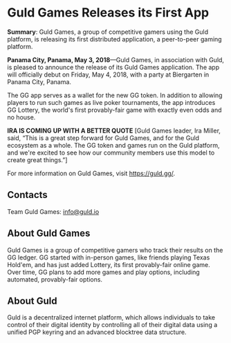 # Guld Games Releases its First App

**Summary**: Guld Games, a group of competitive gamers using the Guld platform, is releasing its first distributed application, a peer-to-peer gaming platform.

**Panama City, Panama, May 3, 2018**&mdash;Guld Games, in association with Guld, is pleased to announce the release of its Guld Games application. The app will officially debut on Friday, May 4, 2018, with a party at Biergarten in Panama City, Panama.

The GG app serves as a wallet for the new GG token. In addition to allowing players to run such games as live poker tournaments, the app introduces GG Lottery, the world's first provably-fair game with exactly even odds and no house.

**IRA IS COMING UP WITH A BETTER QUOTE**
[Guld Games leader, Ira Miller, said, “This is a great step forward for Guld Games, and for the Guld ecosystem as a whole. The GG token and games run on the Guld platform, and we're excited to see how our community members use this model to create great things.”]

For more information on Guld Games, visit https://guld.gg/.

## Contacts

Team Guld Games: info@guld.io

## About Guld Games

Guld Games is a group of competitive gamers who track their results on the GG ledger. GG started with in-person games, like friends playing Texas Hold'em, and has just added Lottery, its first provably-fair online game. Over time, GG plans to add more games and play options, including automated, provably-fair options.

## About Guld

Guld is a decentralized internet platform, which allows individuals to take control of their digital identity by controlling all of their digital data using a unified PGP keyring and an advanced blocktree data structure.
